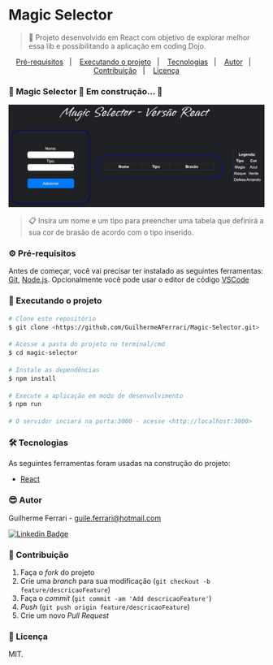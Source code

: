 # Magic Selector

> 🚀 Projeto desenvolvido em React com objetivo de explorar melhor essa lib e possibilitando a aplicação em coding Dojo.

<p align="center">
  <a href="#-pré-requisitos">Pré-requisitos</a>&nbsp;&nbsp;&nbsp;|&nbsp;&nbsp;&nbsp;
  <a href="#-executando-o-projeto">Executando o projeto</a>&nbsp;&nbsp;&nbsp;|&nbsp;&nbsp;&nbsp;
  <a href="#-tecnologias">Tecnologias</a>&nbsp;&nbsp;&nbsp;|&nbsp;&nbsp;&nbsp;
  <a href="#-autor">Autor</a>&nbsp;&nbsp;&nbsp;|&nbsp;&nbsp;&nbsp;
  <a href="#-contribuição">Contribuição</a>&nbsp;&nbsp;&nbsp;|&nbsp;&nbsp;&nbsp;
  <a href="#-licença">Licença</a>
</p>

### 🚧  Magic Selector 🚀 Em construção...  🚧

![](./src/assets/banner.jpg)

> 📋 Insira um nome e um tipo para preencher uma tabela que definirá a sua cor de brasão de acordo com o tipo inserido.

### ⚙️ Pré-requisitos

Antes de começar, você vai precisar ter instalado as seguintes ferramentas:
[Git](https://git-scm.com), [Node.js](https://nodejs.org/en/). 
Opcionalmente você pode usar o editor de código [VSCode](https://code.visualstudio.com/)

### 🎲 Executando o projeto

```bash
# Clone este repositório
$ git clone <https://github.com/GuilhermeAFerrari/Magic-Selector.git>

# Acesse a pasta do projeto no terminal/cmd
$ cd magic-selector

# Instale as dependências
$ npm install

# Execute a aplicação em modo de desenvolvimento
$ npm run

# O servidor inciará na porta:3000 - acesse <http://localhost:3000>
```

### 🛠 Tecnologias

As seguintes ferramentas foram usadas na construção do projeto:

- [React](https://pt-br.reactjs.org/)

### 😎 Autor

Guilherme Ferrari - guile.ferrari@hotmail.com

[![Linkedin Badge](https://img.shields.io/badge/-Guilherme-blue?style=flat-square&logo=Linkedin&logoColor=white&link=https://www.linkedin.com/in/guilherme-antonio-ferrari/)](https://www.linkedin.com/in/guilherme-antonio-ferrari/)

### 🎯 Contribuição

1. Faça o _fork_ do projeto
2. Crie uma _branch_ para sua modificação (`git checkout -b feature/descricaoFeature`)
3. Faça o _commit_ (`git commit -am 'Add descricaoFeature'`)
4. _Push_ (`git push origin feature/descricaoFeature`)
5. Crie um novo _Pull Request_

### 📝 Licença

MIT.
